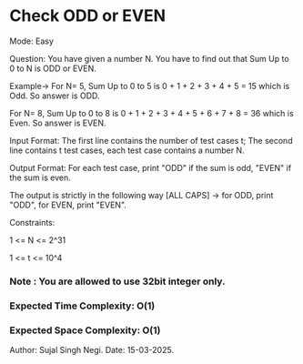 # Check ODD or EVEN
Mode: Easy

Question: You have given a number N. You have to find out that Sum Up to 0 to N is ODD or EVEN.


Example-> 
For N= 5,
Sum Up to 0 to 5 is  0 + 1 + 2 + 3 + 4 + 5 = 15 which is Odd.
So answer is ODD.

For N= 8, 
Sum Up to 0 to 8 is  0 + 1 + 2 + 3 + 4 + 5 + 6 + 7 + 8 = 36 which is Even.
So answer is EVEN.


Input Format: The first line contains the number of test cases t;
The second line contains t test cases, each test case contains a number N.


Output Format: For each test case, print "ODD" if the sum is odd, "EVEN" if the sum is even.

The output is strictly in the following way [ALL CAPS] -> for ODD, print "ODD", for EVEN, print "EVEN".

Constraints:

1 <= N <= 2^31

1 <= t <= 10^4

### Note : You are allowed to use 32bit integer only.

### Expected Time Complexity: O(1)
### Expected Space Complexity: O(1)

Author: Sujal Singh Negi. Date: 15-03-2025.
